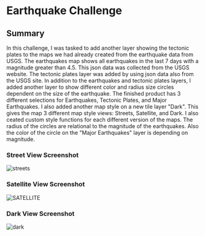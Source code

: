 # Earthquake Challenge

## Summary
In this challenge, I was tasked to add another layer showing the tectonic plates to the maps we had already created from the earthquake data from USGS.  The earthquakes map shows all earthquakes in the last 7 days with a magnitude greater than 4.5.  This json data was collected from the USGS website.  The tectonic plates layer was added by using json data also from the USGS site.  In addition to the earthquakes and tectonic plates layers, I added another layer to show different color and radius size circles dependent on the size of the earthquake.  The finished product has 3 different selections for Earthquakes, Tectonic Plates, and Major Earthquakes.  I also added another map style on a new tile layer "Dark".  This gives the map 3 different map style views: Streets, Satellite, and Dark. I also ceated custom style functions for each different version of the maps.  The radius of the circles are relational to the magnitude of the earthquakes.  Also the color of the circle on the "Major Earthquakes" layer is depending on magnitude.
### Street View Screenshot
![streets](https://user-images.githubusercontent.com/45715246/221267028-c024dacb-63a5-4289-9bd7-6b0654fdc580.png)


### Satellite View Screenshot
![SATELLITE](https://user-images.githubusercontent.com/45715246/221267132-c12224ee-03ff-44d5-85d7-c4be3d2f4235.png)


### Dark View Screenshot
![dark](https://user-images.githubusercontent.com/45715246/221267212-52959098-62c5-4f5f-b668-d8995d715bc1.png)
